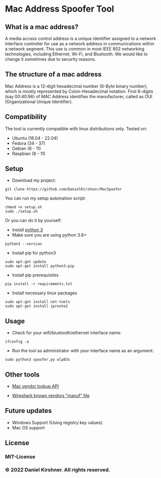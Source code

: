 # Mac Address Spoofer Tool

## What is a mac address?
A media access control address is a unique identifier assigned to a network interface controller for use as a network address in communications within a network segment. This use is common in most IEEE 802 networking technologies, including Ethernet, Wi-Fi, and Bluetooth.
We would like to change it sometimes due to security reasons.


## The structure of a mac address
Mac Address is a 12-digit hexadecimal number (6-Byte binary number), which is mostly represented by Colon-Hexadecimal notation. First 6-digits (say 00:40:96) of MAC Address identifies the manufacturer, called as OUI (Organizational Unique Identifier).


## Compatibility
The tool is currently compatible with linux distributions only.
Tested on:
- Ubuntu (16.04 - 22.04)
- Fedora (34 - 37)
- Debian (8 - 11)
- Raspbian (8 - 11)


## Setup

- Download my project:
```
git clone https://github.com/DanielKirshner/MacSpoofer
```
You can run my setup automation script:
```
chmod +x setup.sh
sudo ./setup.sh
```
Or you can do it by yourself:
- Install [python 3](https://www.python.org/)
- Make sure you are using python 3.8+
```
python3 --version
```
- Install pip for python3
```
sudo apt-get update
sudo apt-get install python3-pip
```
- Install pip prerequisites
```
pip install -r requirements.txt
```
- Install necessary linux packages
```
sudo apt-get install net-tools
sudo apt-get install iproute2
```


## Usage

- Check for your wifi/bluetooth/ethernet interface name:
```
ifconfig -a
```

- Run the tool as administrator with your interface name as an argument:
```
sudo python3 spoofer.py wlp03s
```

## Other tools
* [Mac vendor lookup API](https://macvendors.com/)

* [Wireshark known vendors "manuf" file](https://github.com/wireshark/wireshark/blob/master/manuf)

## Future updates
- Windows Support (Using registry key values)
- Mac OS support

## License
### MIT-License
### © 2022 Daniel Kirshner. All rights reserved.